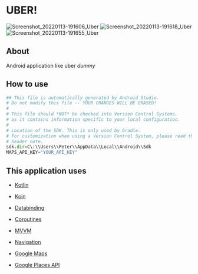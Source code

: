 # UBER!

![Screenshot_20220113-191606_Uber](https://user-images.githubusercontent.com/22428532/149610908-6a92c164-a47d-4282-8a93-dc27486826fb.jpg)
![Screenshot_20220113-191618_Uber](https://user-images.githubusercontent.com/22428532/149380421-c4c275ed-5f9e-4e45-ac42-841f4faff595.jpg)
![Screenshot_20220113-191655_Uber](https://user-images.githubusercontent.com/22428532/149380437-0417f2d8-76e3-430b-a390-7ef87689d02c.jpg)

## About
Android application like uber  *dummy*

## How to use

```python
## This file is automatically generated by Android Studio.
# Do not modify this file -- YOUR CHANGES WILL BE ERASED!
#
# This file should *NOT* be checked into Version Control Systems,
# as it contains information specific to your local configuration.
#
# Location of the SDK. This is only used by Gradle.
# For customization when using a Version Control System, please read the
# header note.
sdk.dir=C\:\\Users\\Peter\\AppData\\Local\\Android\\Sdk
MAPS_API_KEY="YOUR_API_KEY"
```

## This application uses
*  [Kotlin](https://kotlinlang.org/)

*  [Koin](https://insert-koin.io/)

*  [Databinding](https://developer.android.com/topic/libraries/data-binding)

*  [Coroutines](https://developer.android.com/kotlin/coroutines)

*  [MVVM](https://developer.android.com/topic/libraries/architecture/viewmodel)

*  [Navigation](https://developer.android.com/guide/navigation)

*  [Google Maps](https://developers.google.com/maps)

*  [Google Places API](https://developers.google.com/maps/documentation/places/web-service/overview)



